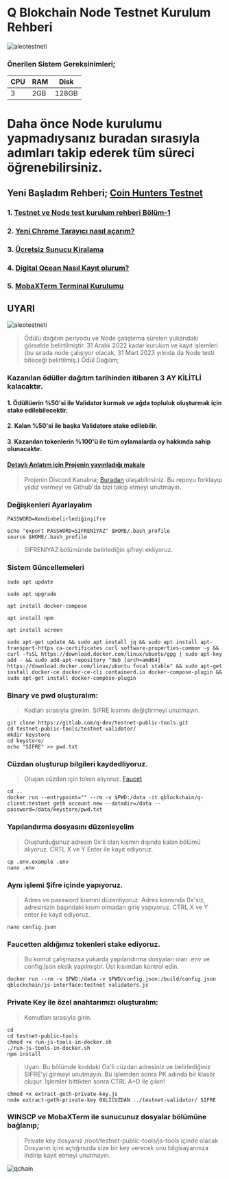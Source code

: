 # Q Blokchain Node Testnet Kurulum Rehberi

![aleotestneti](https://miro.medium.com/max/4800/1*FAK4WvLprmUDh_t3gthrYQ.webp)


### Önerilen Sistem Gereksinimleri;

|CPU | RAM  | Disk  | 
|----|------|----------|
|  3| 2GB  | 128GB    |

 # Daha önce Node kurulumu yapmadıysanız buradan sırasıyla adımları takip ederek tüm süreci öğrenebilirsiniz.
  ## Yeni Başladım Rehberi; [Coin Hunters Testnet](https://www.pusulafinans.com/category/testnet/)
  ### 1. [Testnet ve Node test kurulum rehberi Bölüm-1](https://www.pusulafinans.com/testnet-ve-node-kurulum-rehberi/)
  ### 2. [Yeni Chrome Tarayıcı nasıl açarım?](https://www.pusulafinans.com/yeni-chrome-tarayici-nasil-acarim/)
  ### 3. [Ücretsiz Sunucu Kiralama](https://www.pusulafinans.com/nasil-ucretsiz-sunucu-kiralarim/)
  ### 4. [Digital Ocean Nasıl Kayıt olurum?](https://www.pusulafinans.com/digital-oceana-nasil-kayit-olabilirim/)
  ### 5. [MobaXTerm Terminal Kurulumu](https://www.pusulafinans.com/mobaxterm-terminal-kurulumu/)
  
## UYARI

![aleotestneti](https://miro.medium.com/max/4800/1*ESh0wU_KRa7cUxeXNv2aMg.webp)

> Ödülü dağıtım periyodu ve Node çalıştırma süreleri yukarıdaki görselde belirtilmiştir. 31 Aralık 2022 kadar kurulum ve kayıt işlemleri (bu sırada node çalışıyor olacak, 31 Mart 2023 yılında da Node testi biteceği belirtilmiş.) 
> Ödül Dağılım;
### Kazanılan ödüller dağıtım tarihinden itibaren 3 AY KİLİTLİ kalacaktır.
#### 1. Ödüllüerin %50'si ile Validator kurmak ve ağda topluluk oluşturmak için stake edilebilecektir.
#### 2. Kalan %50'si ile başka Validatore stake edilebilir.
#### 3. Kazanılan tokenlerin %100'ü ile tüm oylamalarda oy hakkında sahip olunacaktır.
#### [Detaylı Anlatım için Projenin yayınladığı makale](https://medium.com/q-blockchain/q-blockchain-validator-onboarding-program-part-1-validator-incentivized-testnet-567ef6e4002e)

> Projenin Discord Kanalına; [Buradan](https://discord.gg/aHdWbAh2R7) ulaşabilirsiniz.
> Bu repoyu forklayıp yıldız vermeyi ve Github'da bizi takip etmeyi unutmayın.

### Değişkenleri Ayarlayalım

```
PASSWORD=Kendinbelirlediğinşifre
```

```
echo "export PASSWORD=SIFRENIYAZ" $HOME/.bash_profile
source $HOME/.bash_profile
```
>SIFRENIYAZ bölümünde belirlediğin şifreyi ekliyoruz.

### Sistem Güncellemeleri

```
sudo apt update
```
```
sudo apt upgrade
```
```
apt install docker-compose
```

```
apt install npm
```


```
apt install screen
```

```
sudo apt-get update && sudo apt install jq && sudo apt install apt-transport-https ca-certificates curl software-properties-common -y && curl -fsSL https://download.docker.com/linux/ubuntu/gpg | sudo apt-key add - && sudo add-apt-repository "deb [arch=amd64] https://download.docker.com/linux/ubuntu focal stable" && sudo apt-get install docker-ce docker-ce-cli containerd.io docker-compose-plugin && sudo apt-get install docker-compose-plugin
```


### Binary ve pwd oluşturalım:
> Kodları sırasıyla girelim.
> SIFRE kısmını değiştirmeyi unutmayın.

```
git clone https://gitlab.com/q-dev/testnet-public-tools.git
cd testnet-public-tools/testnet-validator/
mkdir keystore
cd keystore/
echo "SIFRE" >> pwd.txt
```

### Cüzdan oluşturup bilgileri kaydedliyoruz.
> Oluşan cüzdan için token alıyoruz. [Faucet](https://faucet.qtestnet.org/)
```
cd ..
docker run --entrypoint="" --rm -v $PWD:/data -it qblockchain/q-client:testnet geth account new --datadir=/data --password=/data/keystore/pwd.txt
```
### Yapılandırma dosyasını düzenleyelim
> Oluşturduğunuz adresin 0x'li olan kısmın dışında kalan bölümü alıyoruz.
> CRTL X ve Y Enter ile kayıt ediyoruz.

```
cp .env.example .env
nano .env
```

### Aynı işlemi Şifre içinde yapıyoruz.
> Adres ve password kısmını düzenliyoruz.
> Adres kısmında 0x'siz, adresinizin başındaki kısım olmadan giriş yapıyoruz.
> CTRL X ve Y enter ile kayıt ediyoruz.

```
nano config.json
```

### Faucetten aldığımız tokenleri stake ediyoruz.
> Bu komut çalışmazsa yukarda yapılandırma dosyaları olan  .env ve config.json eksik yapılmıştır. Üst kısımdan kontrol edin.

```
docker run --rm -v $PWD:/data -v $PWD/config.json:/build/config.json qblockchain/js-interface:testnet validators.js
```
### Private Key ile özel anahtarımızı oluşturalım:
> Komutları sırasıyla girin.

```
cd
cd testnet-public-tools
chmod +x run-js-tools-in-docker.sh
./run-js-tools-in-docker.sh
npm install
```
> Uyarı: Bu bölümde koddaki Ox'li cüzdan adresiniz ve belirlediğiniz SIFRE'yi girmeyi unutmayın.
> Bu işlemden sonra PK adında bir klasör oluşur.
> İşlemler bittikten sonra CTRL A+D ile çıkın!

```
chmod +x extract-geth-private-key.js
node extract-geth-private-key 0XLİCUZDAN ../testnet-validator/ SIFRE
```
### WINSCP ve MobaXTerm ile sunucunuz dosyalar bölümüne bağlanıp;
> Private key dosyanız  /root/testnet-public-tools/js-tools içinde olacak
> Dosyanın içini açtığınızda size bir key verecek onu bilgisayarınıza indirip kayıt etmeyi unutmayın.

![qchain](https://user-images.githubusercontent.com/111747226/206897008-14ea93cb-9b2d-458c-8a00-44dbadfddf1a.png)



